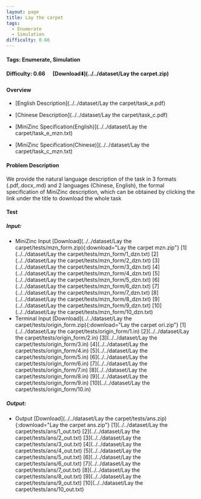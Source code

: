 ```yaml
---
layout: page
title: Lay the carpet
tags:
  - Enumerate
  - Simulation
difficulty: 0.66
---
```


#### Tags: Enumerate, Simulation
#### Difficulty: 0.66 &nbsp;&nbsp;&nbsp;&nbsp; [Download⬇️](../../dataset/Lay the carpet.zip)
#### Overview
- [English Description](../../dataset/Lay the carpet/task_e.pdf)
- [Chinese Description](../../dataset/Lay the carpet/task_c.pdf)
- [MiniZinc Specification(English)](../../dataset/Lay the carpet/task_e_mzn.txt)

- [MiniZinc Specification(Chinese)](../../dataset/Lay the carpet/task_c_mzn.txt)

#### Problem Description
We provide the natural language description of the task in 3 formats (.pdf,.docx,.md) and 2 languages (Chinese, English), the formal specification of MiniZinc description, which can be obtained by clicking the link under the title to download the whole task
#### Test
##### Input:
- MiniZinc Input [Download](../../dataset/Lay the carpet/tests/mzn_form.zip){:download="Lay the carpet mzn.zip"} [1](../../dataset/Lay the carpet/tests/mzn_form/1_dzn.txt) [2](../../dataset/Lay the carpet/tests/mzn_form/2_dzn.txt) [3](../../dataset/Lay the carpet/tests/mzn_form/3_dzn.txt) [4](../../dataset/Lay the carpet/tests/mzn_form/4_dzn.txt) [5](../../dataset/Lay the carpet/tests/mzn_form/5_dzn.txt) [6](../../dataset/Lay the carpet/tests/mzn_form/6_dzn.txt) [7](../../dataset/Lay the carpet/tests/mzn_form/7_dzn.txt) [8](../../dataset/Lay the carpet/tests/mzn_form/8_dzn.txt) [9](../../dataset/Lay the carpet/tests/mzn_form/9_dzn.txt) [10](../../dataset/Lay the carpet/tests/mzn_form/10_dzn.txt) 
- Terminal Input [Download](../../dataset/Lay the carpet/tests/origin_form.zip){:download="Lay the carpet ori.zip"} [1](../../dataset/Lay the carpet/tests/origin_form/1.in) [2](../../dataset/Lay the carpet/tests/origin_form/2.in) [3](../../dataset/Lay the carpet/tests/origin_form/3.in) [4](../../dataset/Lay the carpet/tests/origin_form/4.in) [5](../../dataset/Lay the carpet/tests/origin_form/5.in) [6](../../dataset/Lay the carpet/tests/origin_form/6.in) [7](../../dataset/Lay the carpet/tests/origin_form/7.in) [8](../../dataset/Lay the carpet/tests/origin_form/8.in) [9](../../dataset/Lay the carpet/tests/origin_form/9.in) [10](../../dataset/Lay the carpet/tests/origin_form/10.in) 

##### Output:
- Output [Download](../../dataset/Lay the carpet/tests/ans.zip){:download="Lay the carpet ans.zip"} [1](../../dataset/Lay the carpet/tests/ans/1_out.txt) [2](../../dataset/Lay the carpet/tests/ans/2_out.txt) [3](../../dataset/Lay the carpet/tests/ans/3_out.txt) [4](../../dataset/Lay the carpet/tests/ans/4_out.txt) [5](../../dataset/Lay the carpet/tests/ans/5_out.txt) [6](../../dataset/Lay the carpet/tests/ans/6_out.txt) [7](../../dataset/Lay the carpet/tests/ans/7_out.txt) [8](../../dataset/Lay the carpet/tests/ans/8_out.txt) [9](../../dataset/Lay the carpet/tests/ans/9_out.txt) [10](../../dataset/Lay the carpet/tests/ans/10_out.txt) 

